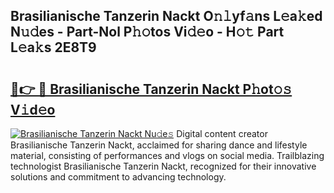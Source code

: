 ## Brasilianische Tanzerin Nackt O𝚗𝚕yf𝚊ns L𝚎a𝚔ed N𝚞𝚍es - Part-Nol P𝚑𝚘tos Vi𝚍𝚎o - H𝚘𝚝 Part L𝚎a𝚔s 2E8T9

# <h2><a href="http://kf8eje.oniu.top/?m=Brasilianische+Tanzerin+Nackt">🔗👉 🔴 Brasilianische Tanzerin Nackt P𝚑ot𝚘𝚜 V𝚒d𝚎o</a></h2>

[![Brasilianische Tanzerin Nackt Nu𝚍e𝚜](https://i.imgur.com/0qMVB7G.gif)](http://kf8eje.oniu.top/?m=Brasilianische+Tanzerin+Nackt)
Digital content creator Brasilianische Tanzerin Nackt, acclaimed for sharing dance and lifestyle material, consisting of performances and vlogs on social media. Trailblazing technologist Brasilianische Tanzerin Nackt, recognized for their innovative solutions and commitment to advancing technology.  
